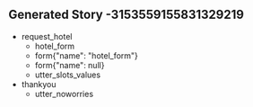 ## Generated Story -3153559155831329219
* request_hotel
    - hotel_form
    - form{"name": "hotel_form"}
    - form{"name": null}
    - utter_slots_values
* thankyou
    - utter_noworries